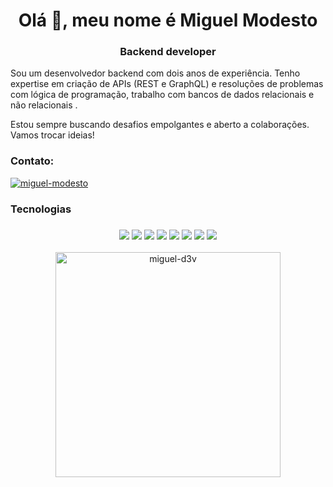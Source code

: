 <h1 align="center">Olá 👋, meu nome é Miguel Modesto</h1>
<h3 align="center">Backend developer </h3>
<p> Sou um desenvolvedor backend com dois anos de experiência. Tenho expertise em criação de APIs (REST e GraphQL) e resoluções de problemas com lógica de programação, trabalho com bancos de dados relacionais e não relacionais .

  Estou sempre buscando desafios empolgantes e aberto a colaborações. Vamos trocar ideias!
</p>


<h3 align="left">Contato:</h3>
<p align="left">
<a href="https://linkedin.com/in/miguel-modesto" target="blank"><img align="center" src="https://img.shields.io/badge/linkedin-%230077B5.svg?style=for-the-badge&logo=linkedin&logoColor=white" alt="miguel-modesto"   /></a>
</p>
<h3>Tecnologias</h3>
<h3 align="center">
<img src="https://img.shields.io/badge/deno%20js-000000?style=for-the-badge&logo=deno&logoColor=white"></img>
<img src="https://img.shields.io/badge/javascript-%23323330.svg?style=for-the-badge&logo=javascript&logoColor=%23F7DF1E"></img>
<img src="https://img.shields.io/badge/typescript-%23007ACC.svg?style=for-the-badge&logo=typescript&logoColor=white"></img>
<img src="https://img.shields.io/badge/node.js-6DA55F?style=for-the-badge&logo=node.js&logoColor=white"></img>
<img src="https://img.shields.io/badge/postgres-%23316192.svg?style=for-the-badge&logo=postgresql&logoColor=white"></img>
<img src="https://img.shields.io/badge/redis-%23DD0031.svg?style=for-the-badge&logo=redis&logoColor=white"></img>
<img src="https://img.shields.io/badge/AWS-%23FF9900.svg?style=for-the-badge&logo=amazon-aws&logoColor=white"></img>
<img src="https://img.shields.io/badge/git-%23F05033.svg?style=for-the-badge&logo=git&logoColor=white"></img>
</h3>
<p align="center">
  <img src="https://github-readme-stats.vercel.app/api/top-langs/?username=Miguel-D3v&theme=dark" alt="miguel-d3v" width="360">
</p>

